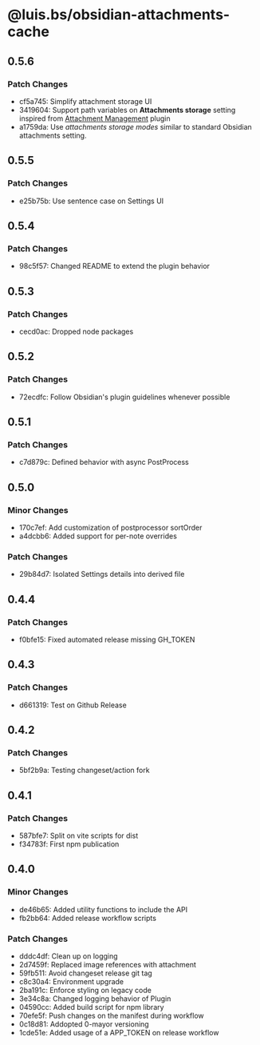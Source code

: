 # @luis.bs/obsidian-attachments-cache

## 0.5.6

### Patch Changes

- cf5a745: Simplify attachment storage UI
- 3419604: Support path variables on **Attachments storage** setting inspired from [Attachment Management](https://github.com/trganda/obsidian-attachment-management) plugin
- a1759da: Use _attachments storage modes_ similar to standard Obsidian attachments setting.

## 0.5.5

### Patch Changes

- e25b75b: Use sentence case on Settings UI

## 0.5.4

### Patch Changes

- 98c5f57: Changed README to extend the plugin behavior

## 0.5.3

### Patch Changes

- cecd0ac: Dropped node packages

## 0.5.2

### Patch Changes

- 72ecdfc: Follow Obsidian's plugin guidelines whenever possible

## 0.5.1

### Patch Changes

- c7d879c: Defined behavior with async PostProcess

## 0.5.0

### Minor Changes

- 170c7ef: Add customization of postprocessor sortOrder
- a4dcbb6: Added support for per-note overrides

### Patch Changes

- 29b84d7: Isolated Settings details into derived file

## 0.4.4

### Patch Changes

- f0bfe15: Fixed automated release missing GH_TOKEN

## 0.4.3

### Patch Changes

- d661319: Test on Github Release

## 0.4.2

### Patch Changes

- 5bf2b9a: Testing changeset/action fork

## 0.4.1

### Patch Changes

- 587bfe7: Split on vite scripts for dist
- f34783f: First npm publication

## 0.4.0

### Minor Changes

- de46b65: Added utility functions to include the API
- fb2bb64: Added release workflow scripts

### Patch Changes

- dddc4df: Clean up on logging
- 2d7459f: Replaced image references with attachment
- 59fb511: Avoid changeset release git tag
- c8c30a4: Environment upgrade
- 2ba191c: Enforce styling on legacy code
- 3e34c8a: Changed logging behavior of Plugin
- 04590cc: Added build script for npm library
- 70efe5f: Push changes on the manifest during workflow
- 0c18d81: Addopted 0-mayor versioning
- 1cde51e: Added usage of a APP_TOKEN on release workflow
